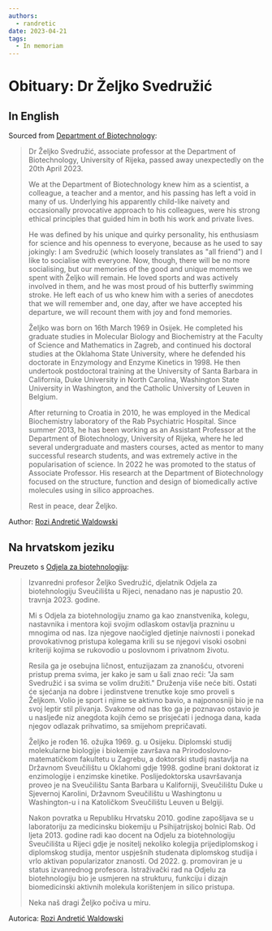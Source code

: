 ```yaml
---
authors:
  - randretic
date: 2023-04-21
tags:
  - In memoriam
---
```


# Obituary: Dr Željko Svedružić

## In English

Sourced from [Department of Biotechnology](https://www.biotech.uniri.hr/en/):

> Dr Željko Svedružić, associate professor at the Department of Biotechnology, University of Rijeka, passed away unexpectedly on the 20th April 2023.
>
> We at the Department of Biotechnology knew him as a scientist, a colleague, a teacher and a mentor, and his passing has left a void in many of us. Underlying his apparently child-like naivety and occasionally provocative approach to his colleagues, were his strong ethical principles that guided him in both his work and private lives.
>
> He was defined by his unique and quirky personality, his enthusiasm for science and his openness to everyone, because as he used to say jokingly: I am Svedružić (which loosely translates as "all friend") and I like to socialise with everyone. Now, though, there will be no more socialising, but our memories of the good and unique moments we spent with Željko will remain. He loved sports and was actively involved in them, and he was most proud of his butterfly swimming stroke. He left each of us who knew him with a series of anecdotes that we will remember and, one day, after we have accepted his departure, we will recount them with joy and fond memories.
>
> Željko was born on 16th March 1969 in Osijek. He completed his graduate studies in Molecular Biology and Biochemistry at the Faculty of Science and Mathematics in Zagreb, and continued his doctoral studies at the Oklahoma State University, where he defended his doctorate in Enzymology and Enzyme Kinetics in 1998. He then undertook postdoctoral training at the University of Santa Barbara in California, Duke University in North Carolina, Washington State University in Washington, and the Catholic University of Leuven in Belgium.
>
> After returning to Croatia in 2010, he was employed in the Medical Biochemistry laboratory of the Rab Psychiatric Hospital. Since summer 2013, he has been working as an Assistant Professor at the Department of Biotechnology, University of Rijeka, where he led several undergraduate and masters courses, acted as mentor to many successful research students, and was extremely active in the popularisation of science. In 2022 he was promoted to the status of Associate Professor. His research at the Department of Biotechnology focused on the structure, function and design of biomedically active molecules using in silico approaches.
>
> Rest in peace, dear Željko.

Author: [Rozi Andretić Waldowski](https://scholar.google.com/citations?user=vqsp1DAAAAAJ)

## Na hrvatskom jeziku

Preuzeto s [Odjela za biotehnologiju](https://www.biotech.uniri.hr/hr/):

> Izvanredni profesor Željko Svedružić, djelatnik Odjela za biotehnologiju Sveučilišta u Rijeci, nenadano nas je napustio 20. travnja 2023. godine.
>
> Mi s Odjela za biotehnologiju znamo ga kao znanstvenika, kolegu, nastavnika i mentora koji svojim odlaskom ostavlja prazninu u mnogima od nas. Iza njegove naočigled djetinje naivnosti i ponekad provokativnog pristupa kolegama krili su se njegovi visoki osobni kriteriji kojima se rukovodio u poslovnom i privatnom životu.
>
> Resila ga je osebujna ličnost, entuzijazam za znanošću, otvoreni pristup prema svima, jer kako je sam u šali znao reći: "Ja sam Svedružić i sa svima se volim družiti." Druženja više neće biti. Ostati će sjećanja na dobre i jedinstvene trenutke koje smo proveli s Željkom. Volio je sport i njime se aktivno bavio, a najponosniji bio je na svoj leptir stil plivanja. Svakome od nas tko ga je poznavao ostavio je u nasljeđe niz anegdota kojih ćemo se prisjećati i jednoga dana, kada njegov odlazak prihvatimo, sa smijehom prepričavati.
>
> Željko je rođen 16. ožujka 1969. g. u Osijeku. Diplomski studij molekularne biologije i biokemije završava na Prirodoslovno-matematičkom fakultetu u Zagrebu, a doktorski studij nastavlja na Državnom Sveučilištu u Oklahomi gdje 1998. godine brani doktorat iz enzimologije i enzimske kinetike. Poslijedoktorska usavršavanja proveo je na Sveučilištu Santa Barbara u Kaliforniji, Sveučilištu Duke u Sjevernoj Karolini, Državnom Sveučilištu u Washingtonu u Washington-u i na Katoličkom Sveučilištu Leuven u Belgiji.
>
> Nakon povratka u Republiku Hrvatsku 2010. godine zapošljava se u laboratoriju za medicinsku biokemiju u Psihijatrijskoj bolnici Rab. Od ljeta 2013. godine radi kao docent na Odjelu za biotehnologiju Sveučilišta u Rijeci gdje je nositelj nekoliko kolegija prijediplomskog i diplomskog studija, mentor uspješnih studenata diplomskog studija i vrlo aktivan popularizator znanosti. Od 2022. g. promoviran je u status izvanrednog profesora. Istraživački rad na Odjelu za biotehnologiju bio je usmjeren na strukturu, funkciju i dizajn biomedicinski aktivnih molekula korištenjem in silico pristupa.
>
> Neka naš dragi Željko počiva u miru.

Autorica: [Rozi Andretić Waldowski](https://portal.uniri.hr/Portfolio/2000)

